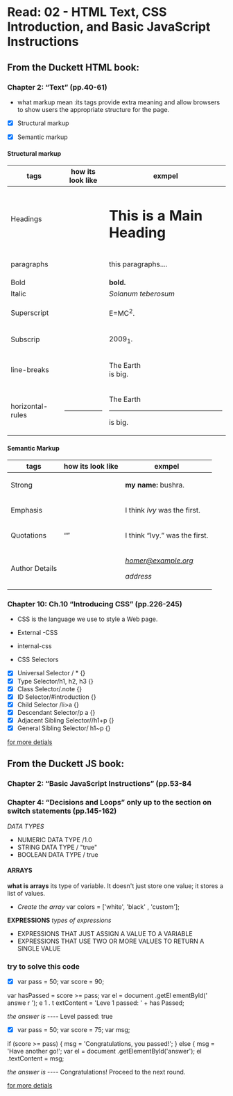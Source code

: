 # Read: 02 - HTML Text, CSS Introduction, and Basic JavaScript Instructions
## From the Duckett HTML book:
### Chapter 2: “Text” (pp.40-61)

- what markup mean :its tags provide extra meaning and allow browsers to show users the appropriate structure for the page.
- [x] Structural markup
- [x] Semantic markup
 

 #### Structural markup
 |tags|how its look like|exmpel|
 |----|-----------------|------|
 |Headings|<h1>|<h1>This is a Main Heading</h1>|
 |paragraphs|<p>|<p>this paragraphs....</p>|
 |Bold |<b>| <b>bold.</b>|
 |Italic|<i>|<i>Solanum teberosum</i>|
 |Superscript  |<sup>|<p>E=MC<sup>2</sup>.</p>|
 |Subscrip|<sub>|<p>2009<sub>1</sub>.</p>|
 |line-breaks|<br />|<p>The Earth<br />is big.</p>|
 |horizontal-rules|<hr />|<p>The Earth</p><hr /><p>is big.</p>|

 #### Semantic Markup

|tags|how its look like|exmpel|
|----|-----------------|------|
|Strong|<strong>|<p><strong>my name:</strong> bushra.</p>|
|Emphasis|<em>|<p>I think <em>Ivy</em> was the first.</p>|
|Quotations|<q>|<p>I think <q>Ivy.</q> was the first.</p>|
|Author Details|<address>|<address><p><a href="">homer@example.org</a></p>address</p></address>|

### Chapter 10: Ch.10 “Introducing CSS” (pp.226-245)
* CSS is the language we use to style a Web page.
- External -CSS
- internal-css


- CSS Selectors
- [x] Universal Selector / * {}
- [x] Type Selector/h1, h2, h3 {}
- [x] Class Selector/.note {}
- [x] ID Selector/#introduction {}
- [x] Child Selector /li>a {}
- [x] Descendant Selector/p a {}
- [x] Adjacent Sibling Selector//h1+p {}
- [x] General Sibling Selector/ h1~p {}

[for more detials](https://alqudscollege-my.sharepoint.com/:b:/g/personal/advtech_ltuc_com/ETDKUSIt9BxKml92neQqsLoB7WTLFO70vcsmQ8I-HlRTEQ?e=FczW8Q)


## From the Duckett JS book:
### Chapter 2: “Basic JavaScript Instructions” (pp.53-84
### Chapter 4: “Decisions and Loops” only up to the section on switch statements (pp.145-162)
 
*DATA TYPES*
- NUMERIC DATA TYPE  /1.0
- STRING DATA TYPE  / "true"
- BOOLEAN DATA TYPE / true 

#### ARRAYS 
**what is arrays**
its type of variable. It doesn't just store one value; it stores a list of values.
- *Create the array*
var colors = ['white',
'black' ,
'custom']; 
 
 **EXPRESSIONS**
  *types of expressions*
 * EXPRESSIONS THAT JUST ASSIGN A VALUE TO A VARIABLE
 * EXPRESSIONS THAT USE TWO OR MORE VALUES TO RETURN A SINGLE VALUE
 
 ### try to solve this code 
 - [x] var pass = 50;
var score = 90;

var hasPassed = score >= pass;
var el = document .getEl ementByld(' answe r ');
e 1 . t extContent = 'Leve 1 passed: ' + has Passed;

*the answer is* ----
Level passed: true 

- [x] var pass = 50;
var score = 75;
var msg;

if (score >= pass) {
msg = 'Congratulations, you passed!';
} else {
msg = 'Have another go!';
var el = document .getElementByld('answer');
el .textContent = msg; 

*the answer is* ----
Congratulations!
Proceed to the next
round. 

[for more detials](https://alqudscollege-my.sharepoint.com/:b:/g/personal/advtech_ltuc_com/Ecix8R_amQVPhRpnPyJaSmoBleNloBxgtjgnbXS7T9MgoA?e=PPfTVl)



 


 


 
 












